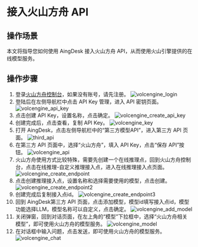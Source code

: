 # 接入火山方舟 API
## 操作场景
本文将指导您如何使用 AingDesk 接入火山方舟 API，从而使用火山引擎提供的在线模型服务。
## 操作步骤
1. 登录[火山方舟控制台](https://console.volcengine.com/ark/)，如果没有账号，请先注册。
![volcengine_login](img/volcengine_login.png)
2. 登陆后在左侧导航栏中点击 API Key 管理，进入 API 密钥页面。
![volcengine_api_key](img/volcengine_api_key.png)
3. 点击创建 API Key，设置名称，点击确定。
![volcengine_create_api_key](img/volcengine_create_api_key.png)
4. 创建完成后，点击查看，复制 API Key。
![volcengine_key](img/volcengine_key.png)
5. 打开 AingDesk，点击左侧导航栏中的“第三方模型API”，进入第三方 API 页面。
![third_api](img/third_api.png)
6. 在第三方 API 页面中，选择“火山方舟”，填入 API Key，点击“保存 API”按钮。
![volcengine_api](img/volcengine_api.png)
7. 火山方舟使用方式比较特殊，需要先创建一个在线推理点，回到火山方舟控制台，点击在线推理-自定义推理接入点，进入在线推理接入点页面。
![volcengine_create_endpoint](img/volcengine_create_endpoint.png)
8. 点击创建推理接入点，设置名称和选择需要使用的模型，点击创建。
![volcengine_create_endpoint2](img/volcengine_create_endpoint2.png)
9. 创建完成后复制接入点id。
![volcengine_create_endpoint3](img/volcengine_create_endpoint3.png)
10. 回到 AingDesk第三方 API 页面，点击添加模型，模型id填写接入点id，模型功能选择LLM，模型名称可以自定义，点击确定。 
![volcengine_add_model](img/volcengine_add_model.png)
11. 关闭弹窗，回到对话页面，在左上角的“模型”下拉框中，选择“火山方舟相关模型”，即可使用火山方舟的模型服务。
![volcengine_model](img/volcengine_model.png)
12. 在对话框中输入问题，点击发送，即可使用火山方舟的模型服务。
![volcengine_chat](img/volcengine_chat.png)